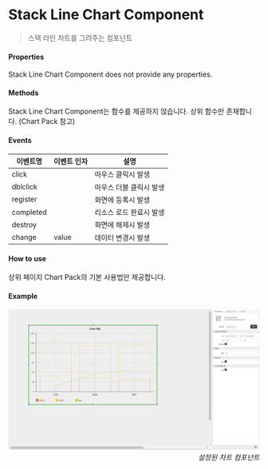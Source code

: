 # Stack Line Chart Component
> 스택 라인 차트를 그려주는 컴포넌트

#### Properties
Stack Line Chart Component does not provide any properties.

#### Methods
Stack Line Chart Component는 함수를 제공하지 않습니다. 상위 함수만 존재합니다. (Chart Pack 참고)

#### Events
|이벤트명|이벤트 인자|설명|
|---|---|---|
|click||마우스 클릭시 발생|
|dblclick||마우스 더블 클릭시 발생|
|register||화면에 등록시 발생|
|completed||리소스 로드 완료시 발생|
|destroy||화면에 해제시 발생|
|change|value|데이터 변경시 발생|

#### How to use

상위 페이지 Chart Pack의 기본 사용법만 제공합니다.

#### Example

![gras](./images/stack_line.png)
<p align="right" style="margin-top: -.85em;font-style: italic;">설정된 차트 컴포넌트</p>